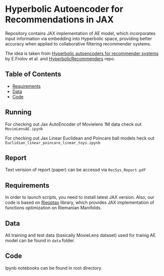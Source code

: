 # Hyperbolic Autoencoder for Recommendations in JAX

Repository contains JAX implementation of AE model, which incorporates input information via embedding into Hyperbolic space, providing better accuracy when applied to collaborative filtering recommender systems.

The idea is taken from [Hyperbolic autoencoders for recommender systems](https://dl.acm.org/doi/10.1145/3383313.3412219) by E.Frolov et al. and [HyperbolicRecommenders](https://github.com/evfro/HyperbolicRecommenders) repo.

## Table of Contents

- [Requirements](#req)
- [Data](#data)
- [Code](#code)

## Running

For checking out Jax AutoEncoder of Movielens 1M data check out `MovieLensAE.ipynb`

For checking out Jax Linear Euclidean and Poincare ball models heck out  `Euclidian_linear_poincare_linear_toys.ipynb`

## Report

Text verision of report (paper) can be accessd via `RecSys_Report.pdf`

## Requirements
In order to launch scripts, you need to install latest JAX version.
Also, our code is based on [Rieoptax](https://github.com/SaitejaUtpala/rieoptax) library, which provides JAX implementation of functions optimization on Riemanian Manifolds. 

## Data
All training and test data (basically MovieLens dataset) used for trainig AE model can be found in `data` folder.

## Code
Ipynb notebooks can be found in root directory.



